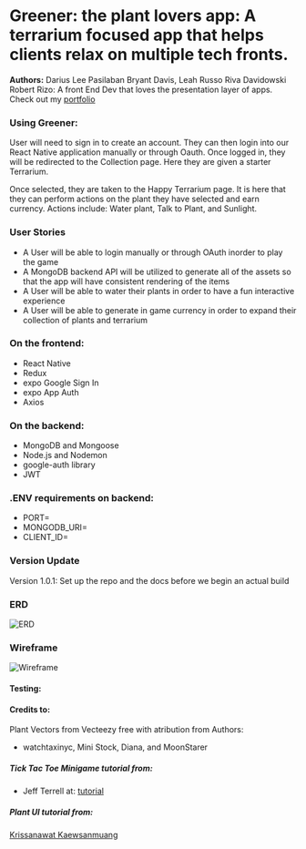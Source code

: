 # Greener: the plant lovers app: A terrarium focused app that helps clients relax on multiple tech fronts.

**Authors:**
Darius Lee Pasilaban
Bryant Davis, Leah Russo
Riva Davidowski
Robert Rizo: A front End Dev that loves the presentation layer of apps. Check out my [portfolio](https://thatvetdevrob.com)

### Using Greener:

User will need to sign in to create an account. They can then login into our React Native application manually or through Oauth. Once logged in, they will be redirected to the Collection page. Here they are given a starter Terrarium.

Once selected, they are taken to the Happy Terrarium page. It is here that they can perform actions on the plant they have selected and earn currency. Actions include: Water plant, Talk to Plant, and Sunlight.


### User Stories

* A User will be able to login manually or through OAuth inorder to play the game
* A MongoDB backend API will be utilized to generate all of the assets so that the app will have consistent rendering of the items
* A User will be able to water their plants in order to have a fun interactive experience
* A User will be able to generate in game currency in order to expand their collection of plants and terrarium

### On the frontend:
- React Native
- Redux
- expo Google Sign In
- expo App Auth
- Axios

### On the backend:
- MongoDB and Mongoose
- Node.js and Nodemon
- google-auth library
- JWT


### .ENV requirements on backend:

- PORT=
- MONGODB_URI=
- CLIENT_ID=


### Version Update

Version 1.0.1: Set up the repo and the docs before we begin an actual build

### ERD

![ERD](https://github.com/401Final/onewiththeplants/blob/dev/assets/ERD.png)


### Wireframe

![Wireframe](https://github.com/401Final/onewiththeplants/blob/dev/assets/wireframe.png)

#### Testing:

#### Credits to:

Plant Vectors from Vecteezy free with atribution from Authors: 

  - watchtaxinyc, Mini Stock, Diana, and MoonStarer 

##### Tick Tac Toe Minigame tutorial from:

  - Jeff Terrell at: [tutorial](https://gitlab.com/unc-app-lab/react-native-tutorial-tic-tac-toe/-/blob/master/App.js)

##### Plant UI tutorial from:

[Krissanawat Kaewsanmuang](https://kriss.io/react-native-plant-app-ui-2-implementing-custom-components/#.X9_A5WRKhb9)